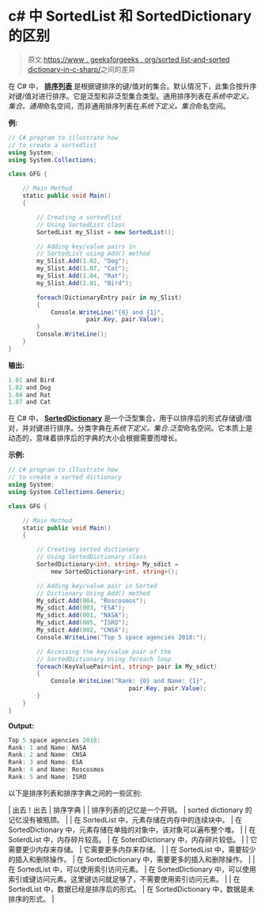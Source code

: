 # c# 中 SortedList 和 SortedDictionary 的区别

> 原文:[https://www . geeksforgeeks . org/sorted list-and-sorted dictionary-in-c-sharp/](https://www.geeksforgeeks.org/difference-between-sortedlist-and-sorteddictionary-in-c-sharp/)之间的差异

在 C# 中， **[排序列表](https://www.geeksforgeeks.org/c-sharp-sortedlist-with-examples/)** 是根据键排序的键/值对的集合。默认情况下，此集合按升序对键/值对进行排序。它是泛型和非泛型集合类型。通用排序列表在*系统中定义。集合。通用*命名空间，而非通用排序列表在*系统下定义。集合*命名空间。

**例:**

```cs
// C# program to illustrate how
// to create a sortedlist
using System;
using System.Collections;

class GFG {

    // Main Method
    static public void Main()
    {

        // Creating a sortedlist
        // Using SortedList class
        SortedList my_Slist = new SortedList();

        // Adding key/value pairs in
        // SortedList using Add() method
        my_Slist.Add(1.02, "Dog");
        my_Slist.Add(1.07, "Cat");
        my_Slist.Add(1.04, "Rat");
        my_Slist.Add(1.01, "Bird");

        foreach(DictionaryEntry pair in my_Slist)
        {
            Console.WriteLine("{0} and {1}",
                      pair.Key, pair.Value);
        }
        Console.WriteLine();
    }
}
```

**输出:**

```cs
1.01 and Bird
1.02 and Dog
1.04 and Rat
1.07 and Cat

```

在 C# 中， **[SortedDictionary](https://www.geeksforgeeks.org/sorteddictionary-implementation-in-c-sharp/)** 是一个泛型集合，用于以排序后的形式存储键/值对，并对键进行排序。分类字典在*系统下定义。集合.泛型*命名空间。它本质上是动态的，意味着排序后的字典的大小会根据需要而增长。

**示例:**

```cs
// C# program to illustrate how
// to create a sorted dictionary
using System;
using System.Collections.Generic;

class GFG {

    // Main Method
    static public void Main()
    {

        // Creating sorted dictionary
        // Using SortedDictionary class
        SortedDictionary<int, string> My_sdict = 
            new SortedDictionary<int, string>();

        // Adding key/value pair in Sorted
        // Dictionary Using Add() method
        My_sdict.Add(004, "Roscosmos");
        My_sdict.Add(003, "ESA");
        My_sdict.Add(001, "NASA");
        My_sdict.Add(005, "ISRO");
        My_sdict.Add(002, "CNSA");
        Console.WriteLine("Top 5 space agencies 2018:");

        // Accessing the key/value pair of the
        // SortedDictionary Using foreach loop
        foreach(KeyValuePair<int, string> pair in My_sdict)
        {
            Console.WriteLine("Rank: {0} and Name: {1}",
                                  pair.Key, pair.Value);
        }
    }
}
```

**Output:**

```cs
Top 5 space agencies 2018:
Rank: 1 and Name: NASA
Rank: 2 and Name: CNSA
Rank: 3 and Name: ESA
Rank: 4 and Name: Roscosmos
Rank: 5 and Name: ISRO

```

以下是排序列表和排序字典之间的一些区别:

| 出去！出去 | 排序字典 |
| 排序列表的记忆是一个开销。 | sorted dictionary 的记忆没有被瓶颈。 |
| 在 SortedList 中，元素存储在内存中的连续块中。 | 在 SortedDictionary 中，元素存储在单独的对象中，该对象可以遍布整个堆。 |
| 在 SoterdList 中，内存碎片较高。 | 在 SoterdDictionary 中，内存碎片较低。 |
| 它需要更少内存来存储。 | 它需要更多内存来存储。 |
| 在 SortedList 中，需要较少的插入和删除操作。 | 在 SortedDictionary 中，需要更多的插入和删除操作。 |
| 在 SortedList 中，可以使用索引访问元素。 | 在 SortedDictionary 中，可以使用索引或键访问元素。这里键访问就足够了，不需要使用索引访问元素。 |
| 在 SortedList 中，数据已经是排序后的形式。 | 在 SortedDictionary 中，数据是未排序的形式。 |